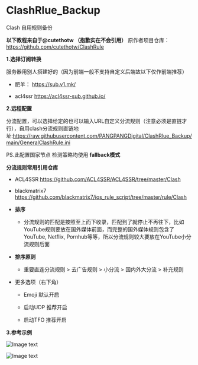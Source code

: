 # ClashRlue_Backup
Clash 自用规则备份

**以下教程来自于@cutethotw （抱歉实在不会引用）**
原作者项目仓库：https://github.com/cutethotw/ClashRule

**1.选择订阅转换**

  服务器用别人搭建好的（因为前端一般不支持自定义后端故以下仅作前端推荐）
  
  - 肥羊： https://sub.v1.mk/
  
  - acl4ssr https://acl4ssr-sub.github.io/
  
**2.远程配置**

分流配置，可以选择给定的也可以输入URL自定义分流规则（注意必须是直链才行），自用clash分流规则直链地址:https://raw.githubusercontent.com/PANGPANGDigital/ClashRlue_Backup/main/GeneralClashRule.ini
  
  PS.此配置国家节点 检测策略均使用 **fallback模式**
  
 **分流规则常用引用仓库**
 
- ACL4SSR https://github.com/ACL4SSR/ACL4SSR/tree/master/Clash
    
- blackmatrix7 https://github.com/blackmatrix7/ios_rule_script/tree/master/rule/Clash
    
- **排序**
  - 分流规则的匹配是按照至上而下收录，匹配到了就停止不再往下，比如YouTube规则要放在国外媒体前面，而完整的国外媒体规则包含了YouTube, Netflix, Pornhub等等，所以分流规则较大要放在YouTube小分流规则后面

 - **排序原则**
  
   - 重要直连分流规则 > 去广告规则 > 小分流 > 国内外大分流 > 补充规则
  
- 更多选项（右下角）
       
  - Emoji 默认开启
       
  - 启动UDP 推荐开启
      
  - 启动TFO 推荐开启

**3.参考示例**

![Image text](https://github.com/PANGPANGDigital/ClashRlue_Backup/blob/main/images/%E8%82%A5%E7%BE%8A%E8%AE%A2%E9%98%85%E8%BD%AC%E6%8D%A2.png)

![Image text](https://github.com/PANGPANGDigital/ClashRlue_Backup/blob/main/images/%E5%88%86%E6%B5%81%E5%9B%BE.png)
